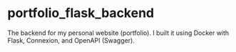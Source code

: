 # portfolio_flask_backend
The backend for my personal website (portfolio). I built it using Docker with Flask, Connexion, and OpenAPI (Swagger).
